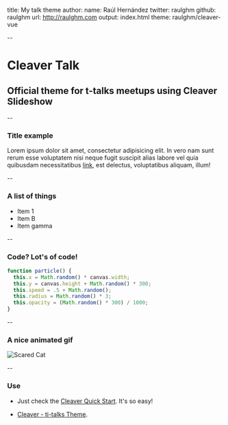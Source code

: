 title: My talk theme
author:
  name: Raúl Hernández
  twitter: raulghm
  github: raulghm
  url: http://raulghm.com
output: index.html
theme: raulghm/cleaver-vue

--

# Cleaver Talk

## Official theme for t-talks meetups using Cleaver Slideshow 

--

### Title example

Lorem ipsum dolor sit amet, consectetur adipisicing elit. In vero nam sunt rerum esse voluptatem nisi neque fugit suscipit alias labore vel quia quibusdam necessitatibus [link](#), est delectus, voluptatibus aliquam, illum!

--

### A list of things

* Item 1
* Item B
* Item gamma

--

### Code? Lot's of code!

```javascript
function particle() {
  this.x = Math.random() * canvas.width;
  this.y = canvas.height + Math.random() * 300;
  this.speed = .5 + Math.random();
  this.radius = Math.random() * 3;
  this.opacity = (Math.random() * 300) / 1000;
}
```

--

### A nice animated gif

![Scared Cat](https://media.giphy.com/media/5Vy3WpDbXXMze/giphy.gif)

--

### Use

- Just check the [Cleaver Quick Start](https://github.com/jdan/cleaver). It's so easy!

- [Cleaver - ti-talks Theme](https://github.com/raulghm/cleaver-ti-talks/).
